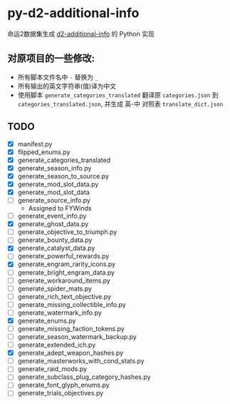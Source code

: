 # py-d2-additional-info
命运2数据集生成 [d2-additional-info](https://github.com/DestinyItemManager/d2-additional-info) 的 Python 实现

## 对原项目的一些修改:
- 所有脚本文件名中 `-` 替换为 `_`
- 所有输出的英文字符串(值)译为中文
- 使用脚本 `generate_categories_translated` 翻译原 `categories.json` 到 `categories_translated.json`, 并生成 英-中 对照表 `translate_dict.json`

## TODO
- [x] manifest.py
- [x] flipped_enums.py
- [x] generate_categories_translated
- [x] generate_season_info.py
- [x] generate_season_to_source.py
- [x] generate_mod_slot_data.py
- [x] generate_mod_slot_data
- [ ] generate_source_info.py
  - Assigned to FYWinds
- [ ] generate_event_info.py
- [x] generate_ghost_data.py
- [ ] generate_objective_to_triumph.py
- [ ] generate_bounty_data.py
- [x] generate_catalyst_data.py
- [ ] generate_powerful_rewards.py
- [x] generate_engram_rarity_icons.py
- [ ] generate_bright_engram_data.py
- [ ] generate_workaround_items.py
- [ ] generate_spider_mats.py
- [ ] generate_rich_text_objective.py
- [ ] generate_missing_collectible_info.py
- [ ] generate_watermark_info.py
- [x] generate_enums.py
- [ ] generate_missing_faction_tokens.py
- [ ] generate_season_watermark_backup.py
- [ ] generate_extended_ich.py
- [x] generate_adept_weapon_hashes.py
- [ ] generate_masterworks_with_cond_stats.py
- [ ] generate_raid_mods.py
- [ ] generate_subclass_plug_category_hashes.py
- [ ] generate_font_glyph_enums.py
- [ ] generate_trials_objectives.py